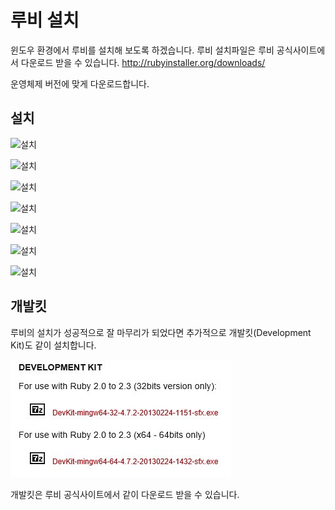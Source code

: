 # 루비 설치
윈도우 환경에서 루비를 설치해 보도록 하겠습니다. 루비 설치파일은 루비 공식사이트에서 다운로드 받을 수 있습니다. http://rubyinstaller.org/downloads/

운영체제 버전에 맞게 다운로드합니다.


## 설치

![설치](./img/ruby_setup_01.png)

![설치](./img/ruby_setup_02.png)

![설치](./img/ruby_setup_03.png)

![설치](./img/ruby_setup_04.png)

![설치](./img/ruby_setup_05.png)

![설치](./img/ruby_setup_06.png)

![설치](./img/ruby_setup_07.png)


## 개발킷
루비의 설치가 성공적으로 잘 마무리가 되었다면 추가적으로 개발킷(Development Kit)도 같이 설치합니다. 

![설치](./img/ruby_kit.jpg) 

개발킷은 루비 공식사이트에서 같이 다운로드 받을 수 있습니다.